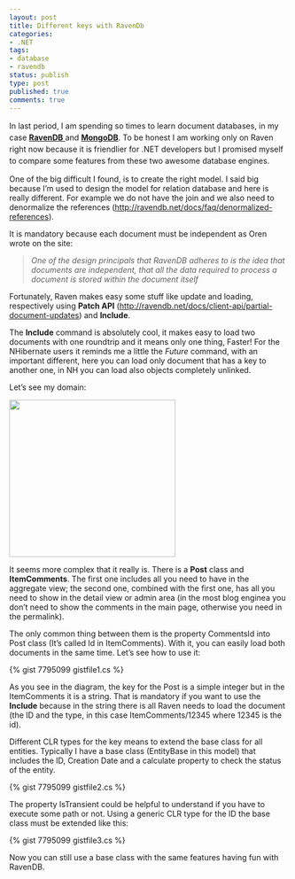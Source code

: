 ```yaml
---
layout: post
title: Different keys with RavenDb
categories:
- .NET
tags:
- database
- ravendb
status: publish
type: post
published: true
comments: true
---
```

<span style="line-height: 1.5em;">In last period, I am spending so times to learn document databases, in my case <a title="RavenDB" href="http://ravendb.net/" target="_blank"><strong>RavenDB</strong> </a>and <a title="MongoDB" href="http://www.mongodb.org/" target="_blank"><strong>MongoDB</strong></a>. To be honest I am working only on Raven right now because it is friendlier for .NET developers but I promised myself to compare some features from these two awesome database engines</span>.

One of the big difficult I found, is to create the right model. I said big because I’m used to design the model for relation database and here is really different. For example we do not have the join and we also need to denormalize the references (<a href="http://ravendb.net/docs/faq/denormalized-references">http://ravendb.net/docs/faq/denormalized-references</a>).

It is mandatory because each document must be independent as Oren wrote on the site:
<blockquote><em>One of the </em><em>design principals that RavenDB adheres to is the idea that documents are independent, that all the data required to process a document is stored within the document itself</em></blockquote>
Fortunately, Raven makes easy some stuff like update and loading, respectively using <strong>Patch API</strong> (<a href="http://ravendb.net/docs/client-api/partial-document-updates">http://ravendb.net/docs/client-api/partial-document-updates</a>) and <strong>Include</strong>.

The <strong>Include</strong> command is absolutely cool, it makes easy to load two documents with one roundtrip and it means only one thing, Faster!
For the NHibernate users it reminds me a little the <em>Future</em> command, with an important different, here you can load only document that has a key to another one, in NH you can load also objects completely unlinked.

Let’s see my domain:

<a href="{{ siteurl }}/assets/2012/11/domain.png"><img class="aligncenter size-medium wp-image-749" title="domain" alt="" src="{{ siteurl }}/assets/2012/11/domain-300x284.png" width="300" height="284" /></a>

It seems more complex that it really is. There is a <strong>Post</strong> class and <strong>ItemComments</strong>. The first one includes all you need to have in the aggregate view; the second one, combined with the first one, has all you need to show in the detail view or admin area (in the most blog enginea you don’t need to show the comments in the main page, otherwise you need in the permalink).

The only common thing between them is the property CommentsId into Post class (It’s called Id in ItemComments). With it, you can easily load both documents in the same time.
Let’s see how to use it:

{% gist 7795099 gistfile1.cs %}

As you see in the diagram, the key for the Post is a simple integer but in the ItemComments it is a string. That is mandatory if you want to use the <strong>Include</strong> because in the string there is all Raven needs to load the document (the ID and the type, in this case ItemComments/12345 where 12345 is the id).

Different CLR types for the key means to extend the base class for all entities. Typically I have a base class (EntityBase in this model) that includes the ID, Creation Date and a calculate property to check the status of the entity.

{% gist 7795099 gistfile2.cs %}

The property IsTransient could be helpful to understand if you have to execute some path or not.
Using a generic CLR type for the ID the base class must be extended like this:

{% gist 7795099 gistfile3.cs %}

Now you can still use a base class with the same features having fun with RavenDB.
